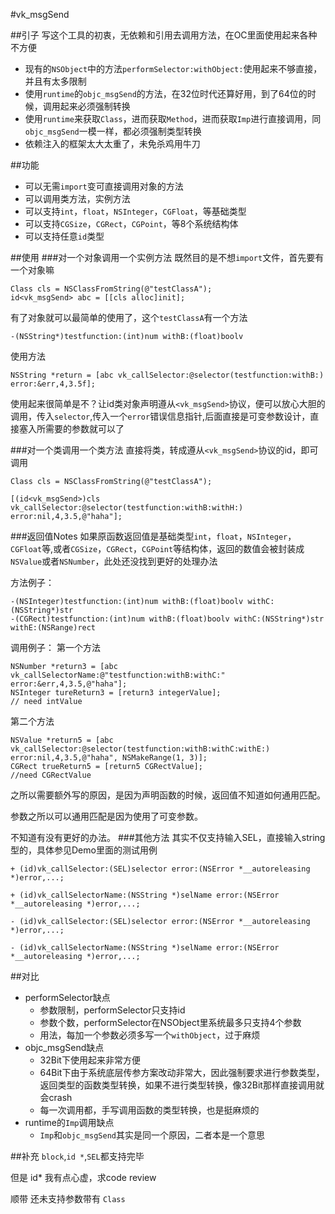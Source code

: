 #vk_msgSend

##引子
写这个工具的初衷，无依赖和引用去调用方法，在OC里面使用起来各种不方便

- 现有的`NSObject`中的方法`performSelector:withObject:`使用起来不够直接，并且有太多限制
- 使用`runtime`的`objc_msgSend`的方法，在32位时代还算好用，到了64位的时候，调用起来必须强制转换
- 使用`runtime`来获取`Class`，进而获取`Method`，进而获取`Imp`进行直接调用，同`objc_msgSend`一模一样，都必须强制类型转换
- 依赖注入的框架太大太重了，未免杀鸡用牛刀

##功能

- 可以无需`import`变可直接调用对象的方法 
- 可以调用类方法，实例方法
- 可以支持`int`，`float`，`NSInteger`，`CGFloat`，等基础类型
- 可以支持`CGSize`，`CGRect`，`CGPoint`，等8个系统结构体
- 可以支持任意`id`类型

##使用
###对一个对象调用一个实例方法
既然目的是不想`import`文件，首先要有一个对象嘛

	Class cls = NSClassFromString(@"testClassA");
	id<vk_msgSend> abc = [[cls alloc]init];
	
有了对象就可以最简单的使用了，这个`testClassA`有一个方法

	-(NSString*)testfunction:(int)num withB:(float)boolv
使用方法

	NSString *return = [abc vk_callSelector:@selector(testfunction:withB:) error:&err,4,3.5f];
	
使用起来很简单是不？让id类对象声明遵从`<vk_msgSend>`协议，便可以放心大胆的调用，传入`selector`,传入一个`error`错误信息指针,后面直接是可变参数设计，直接塞入所需要的参数就可以了

###对一个类调用一个类方法
直接将类，转成遵从`<vk_msgSend>`协议的id，即可调用

	Class cls = NSClassFromString(@"testClassA");
    
    [(id<vk_msgSend>)cls vk_callSelector:@selector(testfunction:withB:withH:) error:nil,4,3.5,@"haha"];

###返回值Notes
如果原函数返回值是基础类型`int`，`float`，`NSInteger`，`CGFloat`等,或者`CGSize`，`CGRect`，`CGPoint`等结构体，返回的数值会被封装成`NSValue`或者`NSNumber`，此处还没找到更好的处理办法

方法例子：

	-(NSInteger)testfunction:(int)num withB:(float)boolv withC:(NSString*)str
	-(CGRect)testfunction:(int)num withB:(float)boolv withC:(NSString*)str withE:(NSRange)rect

调用例子：
第一个方法

	NSNumber *return3 = [abc vk_callSelectorName:@"testfunction:withB:withC:" error:&err,4,3.5,@"haha"];
    NSInteger tureReturn3 = [return3 integerValue];
    // need intValue
    
第二个方法

	NSValue *return5 = [abc vk_callSelector:@selector(testfunction:withB:withC:withE:) error:nil,4,3.5,@"haha", NSMakeRange(1, 3)];
    CGRect trueReturn5 = [return5 CGRectValue];
    //need CGRectValue
    
    
之所以需要额外写的原因，是因为声明函数的时候，返回值不知道如何通用匹配。

参数之所以可以通用匹配是因为使用了可变参数。

不知道有没有更好的办法。
###其他方法
其实不仅支持输入SEL，直接输入string型的，具体参见Demo里面的测试用例
	
	+ (id)vk_callSelector:(SEL)selector error:(NSError *__autoreleasing *)error,...;
	
	+ (id)vk_callSelectorName:(NSString *)selName error:(NSError *__autoreleasing *)error,...;
	
	- (id)vk_callSelector:(SEL)selector error:(NSError *__autoreleasing *)error,...;
	
	- (id)vk_callSelectorName:(NSString *)selName error:(NSError *__autoreleasing *)error,...;


##对比
- performSelector缺点
  - 参数限制，performSelector只支持id
  - 参数个数，performSelector在NSObject里系统最多只支持4个参数
  - 用法，每加一个参数必须多写一个`withObject`，过于麻烦
- objc_msgSend缺点
  - 32Bit下使用起来非常方便
  - 64Bit下由于系统底层传参方案改动非常大，因此强制要求进行参数类型，返回类型的函数类型转换，如果不进行类型转换，像32Bit那样直接调用就会crash
  - 每一次调用都，手写调用函数的类型转换，也是挺麻烦的
- runtime的`Imp`调用缺点
  - `Imp`和`objc_msgSend`其实是同一个原因，二者本是一个意思
  


##补充
`block`,`id *`,`SEL`都支持完毕

但是 id* 我有点心虚，求code review

顺带 还未支持参数带有 `Class`
